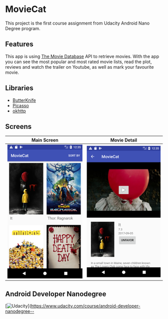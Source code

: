 # MovieCat
This project is the first course assignment from Udacity Android Nano Degree program.

## Features

This app is using [The Movie Database](https://www.themoviedb.org/documentation/api) API to retrieve movies. With the app you can see the most popular and most rated movie lists, read the plot, reviews and watch the trailer on Youtube, as well as mark your favourite movie.

## Libraries

* [ButterKnife](https://github.com/JakeWharton/butterknife)
* [Picasso](square.github.io/picasso/)
* [okhttp](https://github.com/square/okhttp)

## Screens

Main Screen            | Movie Detail
:-------------------------:|:-------------------------:
![Screenshot1](https://raw.githubusercontent.com/aceisScope/MovieCat/master/screenshots/screenshot1.png)  |  ![Screenshot2](https://raw.githubusercontent.com/aceisScope/MovieCat/master/screenshots/screenshot2.png)


## Android Developer Nanodegree
[![Udacity](https://cloud.githubusercontent.com/assets/3719141/14508774/c7f6cbce-01d1-11e6-9daf-02bcd10b6400.jpeg)](https://www.udacity.com/course/android-developer-nanodegree--
